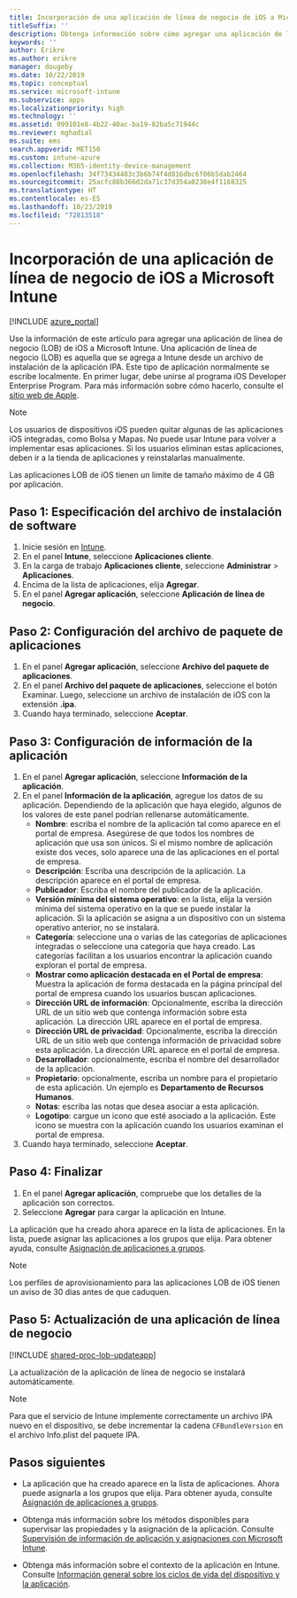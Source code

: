 ```yaml
---
title: Incorporación de una aplicación de línea de negocio de iOS a Microsoft Intune
titleSuffix: ''
description: Obtenga información sobre cómo agregar una aplicación de línea de negocio (LOB) de iOS a Microsoft Intune.
keywords: ''
author: Erikre
ms.author: erikre
manager: dougeby
ms.date: 10/22/2019
ms.topic: conceptual
ms.service: microsoft-intune
ms.subservice: apps
ms.localizationpriority: high
ms.technology: ''
ms.assetid: 099101e8-4b22-40ac-ba19-82ba5c71944c
ms.reviewer: mghadial
ms.suite: ems
search.appverid: MET150
ms.custom: intune-azure
ms.collection: M365-identity-device-management
ms.openlocfilehash: 34f73434483c3b6b74f4d816dbc6f06b5dab2464
ms.sourcegitcommit: 25acfc88b366d2da71c37d354a0238e4f1168325
ms.translationtype: HT
ms.contentlocale: es-ES
ms.lasthandoff: 10/23/2019
ms.locfileid: "72813518"
---
```

# <a name="add-an-ios-line-of-business-app-to-microsoft-intune"></a>Incorporación de una aplicación de línea de negocio de iOS a Microsoft Intune

[!INCLUDE [azure_portal](../includes/azure_portal.md)]

Use la información de este artículo para agregar una aplicación de línea de negocio (LOB) de iOS a Microsoft Intune. Una aplicación de línea de negocio (LOB) es aquella que se agrega a Intune desde un archivo de instalación de la aplicación IPA. Este tipo de aplicación normalmente se escribe localmente. En primer lugar, debe unirse al programa iOS Developer Enterprise Program. Para más información sobre cómo hacerlo, consulte el [sitio web de Apple](https://developer.apple.com/programs/ios/enterprise/).

>[!NOTE]
>Los usuarios de dispositivos iOS pueden quitar algunas de las aplicaciones iOS integradas, como Bolsa y Mapas. No puede usar Intune para volver a implementar esas aplicaciones. Si los usuarios eliminan estas aplicaciones, deben ir a la tienda de aplicaciones y reinstalarlas manualmente.
>
>Las aplicaciones LOB de iOS tienen un límite de tamaño máximo de 4 GB por aplicación.

## <a name="step-1-specify-the-software-setup-file"></a>Paso 1: Especificación del archivo de instalación de software

1. Inicie sesión en [Intune](https://go.microsoft.com/fwlink/?linkid=2090973).
3. En el panel **Intune**, seleccione **Aplicaciones cliente**.
4. En la carga de trabajo **Aplicaciones cliente**, seleccione **Administrar** > **Aplicaciones**.
5. Encima de la lista de aplicaciones, elija **Agregar**.
6. En el panel **Agregar aplicación**, seleccione **Aplicación de línea de negocio**.

## <a name="step-2-configure-the-app-package-file"></a>Paso 2: Configuración del archivo de paquete de aplicaciones

1. En el panel **Agregar aplicación**, seleccione **Archivo del paquete de aplicaciones**.
2. En el panel **Archivo del paquete de aplicaciones**, seleccione el botón Examinar. Luego, seleccione un archivo de instalación de iOS con la extensión **.ipa**.
3. Cuando haya terminado, seleccione **Aceptar**.


## <a name="step-3-configure-app-information"></a>Paso 3: Configuración de información de la aplicación

1. En el panel **Agregar aplicación**, seleccione **Información de la aplicación**.
2. En el panel **Información de la aplicación**, agregue los datos de su aplicación. Dependiendo de la aplicación que haya elegido, algunos de los valores de este panel podrían rellenarse automáticamente.
    - **Nombre**: escriba el nombre de la aplicación tal como aparece en el portal de empresa. Asegúrese de que todos los nombres de aplicación que usa son únicos. Si el mismo nombre de aplicación existe dos veces, solo aparece una de las aplicaciones en el portal de empresa.
    - **Descripción**: Escriba una descripción de la aplicación. La descripción aparece en el portal de empresa.
    - **Publicador**: Escriba el nombre del publicador de la aplicación.
    - **Versión mínima del sistema operativo**: en la lista, elija la versión mínima del sistema operativo en la que se puede instalar la aplicación. Si la aplicación se asigna a un dispositivo con un sistema operativo anterior, no se instalará.
    - **Categoría**: seleccione una o varias de las categorías de aplicaciones integradas o seleccione una categoría que haya creado. Las categorías facilitan a los usuarios encontrar la aplicación cuando exploran el portal de empresa.
    - **Mostrar como aplicación destacada en el Portal de empresa**: Muestra la aplicación de forma destacada en la página principal del portal de empresa cuando los usuarios buscan aplicaciones.
    - **Dirección URL de información**: Opcionalmente, escriba la dirección URL de un sitio web que contenga información sobre esta aplicación. La dirección URL aparece en el portal de empresa.
    - **Dirección URL de privacidad**: Opcionalmente, escriba la dirección URL de un sitio web que contenga información de privacidad sobre esta aplicación. La dirección URL aparece en el portal de empresa.
    - **Desarrollador**: opcionalmente, escriba el nombre del desarrollador de la aplicación.
    - **Propietario**: opcionalmente, escriba un nombre para el propietario de esta aplicación. Un ejemplo es **Departamento de Recursos Humanos**.
    - **Notas**: escriba las notas que desea asociar a esta aplicación.
    - **Logotipo**: cargue un icono que esté asociado a la aplicación. Este icono se muestra con la aplicación cuando los usuarios examinan el portal de empresa.
3. Cuando haya terminado, seleccione **Aceptar**.

## <a name="step-4-finish-up"></a>Paso 4: Finalizar

1. En el panel **Agregar aplicación**, compruebe que los detalles de la aplicación son correctos.
2. Seleccione **Agregar** para cargar la aplicación en Intune.

La aplicación que ha creado ahora aparece en la lista de aplicaciones. En la lista, puede asignar las aplicaciones a los grupos que elija. Para obtener ayuda, consulte [Asignación de aplicaciones a grupos](apps-deploy.md).

> [!NOTE]
> Los perfiles de aprovisionamiento para las aplicaciones LOB de iOS tienen un aviso de 30 días antes de que caduquen.

## <a name="step-5-update-a-line-of-business-app"></a>Paso 5: Actualización de una aplicación de línea de negocio

[!INCLUDE [shared-proc-lob-updateapp](../includes/shared-proc-lob-updateapp.md)]

La actualización de la aplicación de línea de negocio se instalará automáticamente.

> [!NOTE]
> Para que el servicio de Intune implemente correctamente un archivo IPA nuevo en el dispositivo, se debe incrementar la cadena `CFBundleVersion` en el archivo Info.plist del paquete IPA.

## <a name="next-steps"></a>Pasos siguientes

- La aplicación que ha creado aparece en la lista de aplicaciones. Ahora puede asignarla a los grupos que elija. Para obtener ayuda, consulte [Asignación de aplicaciones a grupos](apps-deploy.md).

- Obtenga más información sobre los métodos disponibles para supervisar las propiedades y la asignación de la aplicación. Consulte [Supervisión de información de aplicación y asignaciones con Microsoft Intune](apps-monitor.md).

- Obtenga más información sobre el contexto de la aplicación en Intune. Consulte [Información general sobre los ciclos de vida del dispositivo y la aplicación](../fundamentals/device-lifecycle.md).
